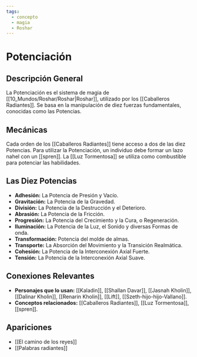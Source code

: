 ```yaml
---
tags:
  - concepto
  - magia
  - Roshar
---
```


# Potenciación

## Descripción General
La Potenciación es el sistema de magia de [[10_Mundos/Roshar/Roshar|Roshar]], utilizado por los [[Caballeros Radiantes]]. Se basa en la manipulación de diez fuerzas fundamentales, conocidas como las Potencias.

## Mecánicas
Cada orden de los [[Caballeros Radiantes]] tiene acceso a dos de las diez Potencias. Para utilizar la Potenciación, un individuo debe formar un lazo nahel con un [[spren]]. La [[Luz Tormentosa]] se utiliza como combustible para potenciar las habilidades.

## Las Diez Potencias
* **Adhesión:** La Potencia de Presión y Vacío.
* **Gravitación:** La Potencia de la Gravedad.
* **División:** La Potencia de la Destrucción y el Deterioro.
* **Abrasión:** La Potencia de la Fricción.
* **Progresión:** La Potencia del Crecimiento y la Cura, o Regeneración.
* **Iluminación:** La Potencia de la Luz, el Sonido y diversas Formas de onda.
* **Transformación:** Potencia del molde de almas.
* **Transporte:** La Absorción del Movimiento y la Transición Realmática.
* **Cohesión:** La Potencia de la Interconexión Axial Fuerte.
* **Tensión:** La Potencia de la Interconexión Axial Suave.

## Conexiones Relevantes
* **Personajes que lo usan:** [[Kaladin]], [[Shallan Davar]], [[Jasnah Kholin]], [[Dalinar Kholin]], [[Renarin Kholin]], [[Lift]], [[Szeth-hijo-hijo-Vallano]].
* **Conceptos relacionados:** [[Caballeros Radiantes]], [[Luz Tormentosa]], [[spren]].

## Apariciones
* [[El camino de los reyes]]
* [[Palabras radiantes]]
